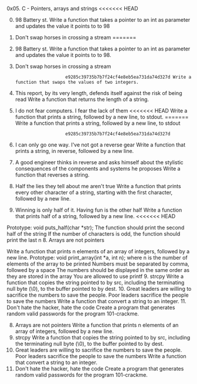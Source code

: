 0x05. C - Pointers, arrays and strings <<<<<<< HEAD

  0. 98 Battery st. Write a function that takes a pointer to an int as parameter and updates the value it points to to 98
  1. Don't swap horses in crossing a stream =======
  2. 98 Battery st. Write a function that takes a pointer to an int as parameter and updates the value it points to to 98.
  3. Don't swap horses in crossing a stream

                            e9285c39735b7b7f24cf4e8eb5ea731da74d327d Write a function that swaps the values of two integers.

  2. This report, by its very length, defends itself against the risk of being read Write a function that returns the length of a string.
  3. I do not fear computers. I fear the lack of them <<<<<<< HEAD Write a function that prints a string, followed by a new line, to stdout. ======= Write a function that prints a string, followed by a new line, to stdout

                            e9285c39735b7b7f24cf4e8eb5ea731da74d327d

  4. I can only go one way. I've not got a reverse gear Write a function that prints a string, in reverse, followed by a new line.
  5. A good engineer thinks in reverse and asks himself about the stylistic consequences of the components and systems he proposes Write a function that
     reverses a string.
  6. Half the lies they tell about me aren't true Write a function that prints every other character of a string, starting with the first character,
     followed by a new line.
  7. Winning is only half of it. Having fun is the other half Write a function that prints half of a string, followed by a new line. <<<<<<< HEAD

Prototype: void puts_half(char *str); The function should print the second half of the string If the number of characters is odd, the function should print the last n 8. Arrays are not pointers

Write a function that prints n elements of an array of integers, followed by a new line.
Prototype: void print_array(int *a, int n); where n is the number of elements of the array to be printed Numbers must be separated by comma, followed by a space The numbers should be displayed in the same order as they are stored in the array You are allowed to use printf 9. strcpy Write a function that copies the string pointed to by src, including the terminating null byte (\0), to the buffer pointed to by dest. 10. Great leaders are willing to sacrifice the numbers to save the people. Poor leaders sacrifice the people to save the numbers Write a function that convert a string to an integer. 11. Don't hate the hacker, hate the code Create a program that generates random valid passwords for the program 101-crackme.

  8. Arrays are not pointers Write a function that prints n elements of an array of integers, followed by a new line.
  9. strcpy Write a function that copies the string pointed to by src, including the terminating null byte (\0), to the buffer pointed to by dest.
  10. Great leaders are willing to sacrifice the numbers to save the people. Poor leaders sacrifice the people to save the numbers Write a function that convert a string to an integer.
  11. Don't hate the hacker, hate the code Create a program that generates random valid passwords for the program 101-crackme.

